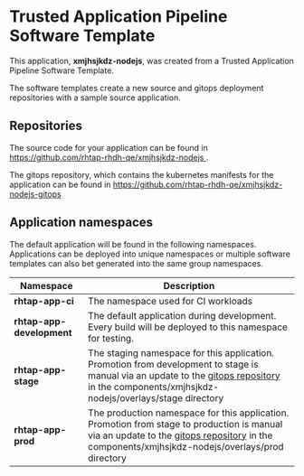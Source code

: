 # Trusted Application Pipeline Software Template

This application, **xmjhsjkdz-nodejs**, was created from a Trusted Application Pipeline Software Template.

The software templates create a new source and gitops deployment repositories with a sample source application. 

## Repositories

The source code for your application can be found in [https://github.com/rhtap-rhdh-qe/xmjhsjkdz-nodejs ](https://github.com/rhtap-rhdh-qe/xmjhsjkdz-nodejs ).
 
The gitops repository, which contains the kubernetes manifests for the application can be found in 
[https://github.com/rhtap-rhdh-qe/xmjhsjkdz-nodejs-gitops ](https://github.com/rhtap-rhdh-qe/xmjhsjkdz-nodejs-gitops ) 

## Application namespaces 

The default application will be found in the following namespaces. Applications can be deployed into unique namespaces or multiple software templates can also bet generated into the same group namespaces.  

|  Namespace   |  Description   |  
| -------- | -------- |
| **rhtap-app-ci** | The namespace used for CI workloads |
| **rhtap-app-development** | The default application during development. Every build will be deployed to this namespace for testing. |
| **rhtap-app-stage** | The staging namespace for this application. Promotion from development to stage is manual via an update to the [gitops repository](https://github.com/rhtap-rhdh-qe/xmjhsjkdz-nodejs-gitops ) in the components/xmjhsjkdz-nodejs/overlays/stage directory |
| **rhtap-app-prod** | The production namespace for this application. Promotion from stage to production is manual via an update to the [gitops repository](https://github.com/rhtap-rhdh-qe/xmjhsjkdz-nodejs-gitops ) in the components/xmjhsjkdz-nodejs/overlays/prod directory |